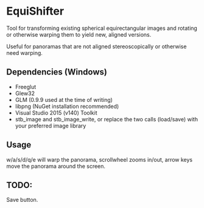 # EquiShifter
Tool for transforming existing spherical equirectangular images and rotating or otherwise warping them to yield new, aligned versions.

Useful for panoramas that are not aligned stereoscopically or otherwise need warping.

## Dependencies (Windows)
- Freeglut
- Glew32
- GLM (0.9.9 used at the time of writing)
- libpng (NuGet installation recommended)
- Visual Studio 2015 (v140) Toolkit
- stb_image and stb_image_write, or replace the two calls (load/save) with your preferred image library

## Usage
w/a/s/d/q/e will warp the panorama, scrollwheel zooms in/out, arrow keys move the panorama around the screen.

## TODO:
Save button.